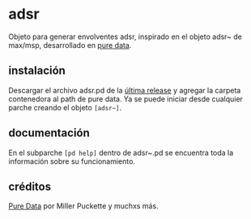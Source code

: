 # adsr
Objeto para generar envolventes adsr, inspirado en el objeto adsr~ de max/msp, desarrollado en [pure data](https://github.com/pure-data/pure-data).


## instalación
Descargar el archivo adsr.pd de la [última release](https://github.com/teaecetyrannis/pd-adsr/releases/) y agregar la carpeta contenedora al path de pure data. Ya se puede iniciar desde cualquier parche creando el objeto `[adsr~]`.


## documentación
En el subparche `[pd help]` dentro de adsr~.pd se encuentra toda la información sobre su funcionamiento.


## créditos
[Pure Data](https://github.com/pure-data/pure-data) por Miller Puckette y muchxs más.
